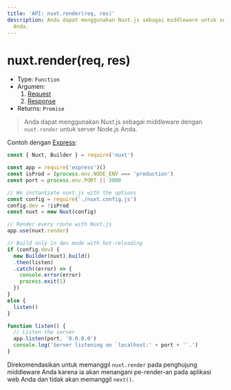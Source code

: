 ```yaml
---
title: 'API: nuxt.render(req, res)'
description: Anda dapat menggunakan Nuxt.js sebagai middleware untuk server Node.js
  Anda.
---
```


# nuxt.render(req, res)

- Type: `Function`
- Argumen:
    1. [Request](https://nodejs.org/api/http.html#http_class_http_incomingmessage)
    2. [Response](https://nodejs.org/api/http.html#http_class_http_serverresponse)
- Returns: `Promise`

> Anda dapat menggunakan Nuxt.js sebagai middleware dengan `nuxt.render` untuk server Node.js Anda.

Contoh dengan [Express](https://github.com/expressjs/express):

```js
const { Nuxt, Builder } = require('nuxt')

const app = require('express')()
const isProd = (process.env.NODE_ENV === 'production')
const port = process.env.PORT || 3000

// We instantiate nuxt.js with the options
const config = require('./nuxt.config.js')
config.dev = !isProd
const nuxt = new Nuxt(config)

// Render every route with Nuxt.js
app.use(nuxt.render)

// Build only in dev mode with hot-reloading
if (config.dev) {
  new Builder(nuxt).build()
  .then(listen)
  .catch((error) => {
    console.error(error)
    process.exit(1)
  })
}
else {
  listen()
}

function listen() {
  // Listen the server
  app.listen(port, '0.0.0.0')
  console.log('Server listening on `localhost:' + port + '`.')
}
```

<p class="Alert">

Direkomendasikan untuk memanggil `nuxt.render` pada penghujung middleware Anda karena ia akan menangani pe-render-an pada aplikasi web Anda dan tidak akan memanggil `next()`.

</p>

